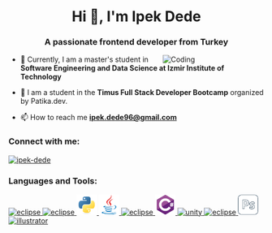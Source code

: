 <h1 align="center">Hi 👋, I'm Ipek Dede</h1>
<h3 align="center">A passionate frontend developer from Turkey</h3>
<img align="right" alt="Coding" width="200" src="https://i.pinimg.com/736x/97/ed/e9/97ede9619a669eacaa11a33a470e19f4.jpg">

- 🔭 Currently, I am a master's student in **Software Engineering and Data Science at Izmir Institute of Technology**

- 🌱 I am a student in the **Timus Full Stack Developer Bootcamp** organized by Patika.dev.

- 📫 How to reach me **ipek.dede96@gmail.com**

<h3 align="left">Connect with me:</h3>
<p align="left">
<a href="https://linkedin.com/in/ipek-dede" target="blank"><img align="center" src="https://raw.githubusercontent.com/rahuldkjain/github-profile-readme-generator/master/src/images/icons/Social/linked-in-alt.svg" alt="ipek-dede" height="30" width="40" /></a>
</p>

<h3 align="left">Languages and Tools:</h3>
<p align="left"> 
<a href="https://www.javascript.com/" target="_blank" rel="noreferrer"> <img src="https://upload.wikimedia.org/wikipedia/commons/9/99/Unofficial_JavaScript_logo_2.svg" alt="eclipse" width="40" height="40"/> </a> 
<a href="https://vuejs.org/" target="_blank" rel="noreferrer"> <img src="https://upload.wikimedia.org/wikipedia/commons/9/95/Vue.js_Logo_2.svg" alt="eclipse" width="40" height="40"/> </a> 
<a href="https://www.python.org" target="_blank" rel="noreferrer"> <img src="https://raw.githubusercontent.com/devicons/devicon/master/icons/python/python-original.svg" alt="python" width="40" height="40"/> </a>
<a href="https://www.java.com" target="_blank" rel="noreferrer"> <img src="https://raw.githubusercontent.com/devicons/devicon/master/icons/java/java-original.svg" alt="java" width="40" height="40"/> </a>
<a href="https://www.eclipse.org/" target="_blank" rel="noreferrer"> <img src="https://upload.wikimedia.org/wikipedia/commons/d/d0/Eclipse-Luna-Logo.svg" alt="eclipse" width="100" height="40"/> </a>
<a href="https://www.w3schools.com/cs/" target="_blank" rel="noreferrer"> <img src="https://raw.githubusercontent.com/devicons/devicon/master/icons/csharp/csharp-original.svg" alt="csharp" width="40" height="40"/> </a> 
<a href="https://unity.com/" target="_blank" rel="noreferrer"> <img src="https://www.vectorlogo.zone/logos/unity3d/unity3d-icon.svg" alt="unity" width="40" height="40" height="40"/> </a> 
<a href="https://www.esri.com/en-us/arcgis/about-arcgis/overview/" target="_blank" rel="noreferrer"> <img src="https://cdn.worldvectorlogo.com/logos/esri-2.svg" alt="eclipse" width="40" height="40"/> </a>
<a href="https://www.photoshop.com/en" target="_blank" rel="noreferrer"> <img src="https://raw.githubusercontent.com/devicons/devicon/master/icons/photoshop/photoshop-line.svg" alt="photoshop" width="40" height="40"/> </a> 
<a href="https://www.adobe.com/in/products/illustrator.html" target="_blank" rel="noreferrer"> <img src="https://www.vectorlogo.zone/logos/adobe_illustrator/adobe_illustrator-icon.svg" alt="illustrator" width="40" height="40"/> </a> </p>


